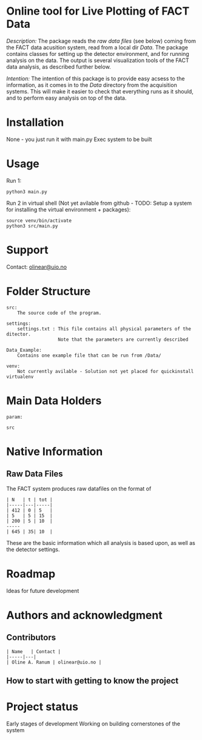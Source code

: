 # Online tool for Live Plotting of FACT Data

_Description:_ The package reads the _raw data files_ (see below) coming from the FACT data acusition system, read from a local dir _Data_.
The package contains classes for setting up the detector environment, and for running analysis on the data. 
The output is several visualization tools of the FACT data analysis, as described further below. 

_Intention:_ The intention of this package is to provide easy acsess to the information, as it comes in to the _Data_ directory from the acquisition systems. This will make it easier to check that everything runs as it should, and to perform easy analysis on top of the data.


# Installation
None - you just run it with main.py
Exec system to be built

# Usage
Run 1:

    python3 main.py

Run 2 in virtual shell (Not yet avilable from github - TODO: Setup a system for installing the virtual environment + packages):

    source venv/bin/activate
    python3 src/main.py
    
   

# Support 
Contact: olinear@uio.no

# Folder Structure
    
    src:        
        The source code of the program. 
        
    settings: 
        settings.txt : This file contains all physical parameters of the ditector.
                       Note that the parameters are currently described
        
    Data_Example:
        Contains one example file that can be run from /Data/
        
    venv: 
        Not currently avilable - Solution not yet placed for quickinstall virtualenv




# Main Data Holders

    param:
    
    src


# Native Information

## Raw Data Files
The FACT system produces raw datafiles on the format of

    | N   | t | tot |
    |-----|---|-----|
    | 412 | 0 | 5   |
    | 5   | 5 | 15  |
    | 200 | 5 | 10  |
    -----
    | 645 | 35| 10  |

These are the basic information which all analysis is based upon, as well as the detector settings. 


# Roadmap
Ideas for future development

# Authors and acknowledgment

## Contributors 
    | Name   | Contact |
    |-----|---|
    | Oline A. Ranum | olinear@uio.no | 
    
    
## How to start with getting to know the project 

# Project status
Early stages of development 
Working on building cornerstones of the system 
